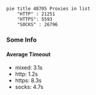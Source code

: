 
```mermaid
pie title 48705 Proxies in list
    "HTTP" : 21251
    "HTTPS": 5593
    "SOCKS" : 26796
```

### Some Info
#### Average Timeout

- mixed: 3.1s
- http: 1.2s
- https: 8.3s
- socks: 4.7s